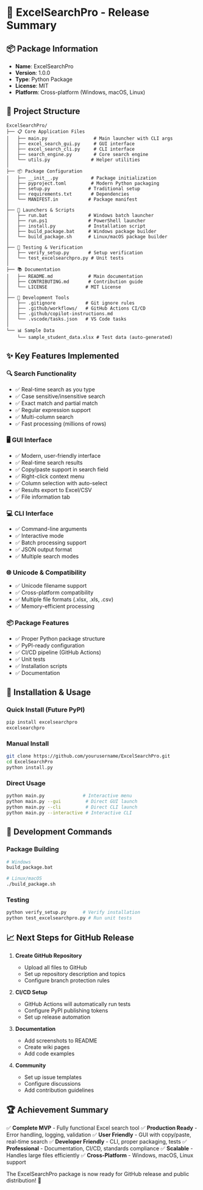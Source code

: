 # 🎯 ExcelSearchPro - Release Summary

## 📦 Package Information
- **Name**: ExcelSearchPro
- **Version**: 1.0.0
- **Type**: Python Package
- **License**: MIT
- **Platform**: Cross-platform (Windows, macOS, Linux)

## 📁 Project Structure
```
ExcelSearchPro/
├── 📋 Core Application Files
│   ├── main.py                 # Main launcher with CLI args
│   ├── excel_search_gui.py     # GUI interface
│   ├── excel_search_cli.py     # CLI interface  
│   ├── search_engine.py        # Core search engine
│   └── utils.py               # Helper utilities
│
├── 📦 Package Configuration
│   ├── __init__.py            # Package initialization
│   ├── pyproject.toml         # Modern Python packaging
│   ├── setup.py              # Traditional setup
│   ├── requirements.txt       # Dependencies
│   └── MANIFEST.in           # Package manifest
│
├── 🚀 Launchers & Scripts
│   ├── run.bat               # Windows batch launcher
│   ├── run.ps1               # PowerShell launcher
│   ├── install.py            # Installation script
│   ├── build_package.bat     # Windows package builder
│   └── build_package.sh      # Linux/macOS package builder
│
├── 🧪 Testing & Verification
│   ├── verify_setup.py       # Setup verification
│   └── test_excelsearchpro.py # Unit tests
│
├── 📚 Documentation
│   ├── README.md             # Main documentation
│   ├── CONTRIBUTING.md       # Contribution guide
│   └── LICENSE              # MIT License
│
├── 🔧 Development Tools
│   ├── .gitignore           # Git ignore rules
│   ├── .github/workflows/   # GitHub Actions CI/CD
│   ├── .github/copilot-instructions.md
│   └── .vscode/tasks.json   # VS Code tasks
│
└── 📊 Sample Data
    └── sample_student_data.xlsx # Test data (auto-generated)
```

## ✨ Key Features Implemented

### 🔍 **Search Functionality**
- ✅ Real-time search as you type
- ✅ Case sensitive/insensitive search
- ✅ Exact match and partial match
- ✅ Regular expression support
- ✅ Multi-column search
- ✅ Fast processing (millions of rows)

### 🖥️ **GUI Interface**
- ✅ Modern, user-friendly interface
- ✅ Real-time search results
- ✅ Copy/paste support in search field
- ✅ Right-click context menu
- ✅ Column selection with auto-select
- ✅ Results export to Excel/CSV
- ✅ File information tab

### 💻 **CLI Interface**  
- ✅ Command-line arguments
- ✅ Interactive mode
- ✅ Batch processing support
- ✅ JSON output format
- ✅ Multiple search modes

### 🌐 **Unicode & Compatibility**
- ✅ Unicode filename support
- ✅ Cross-platform compatibility
- ✅ Multiple file formats (.xlsx, .xls, .csv)
- ✅ Memory-efficient processing

### 📦 **Package Features**
- ✅ Proper Python package structure
- ✅ PyPI-ready configuration
- ✅ CI/CD pipeline (GitHub Actions)
- ✅ Unit tests
- ✅ Installation scripts
- ✅ Documentation

## 🚀 Installation & Usage

### Quick Install (Future PyPI)
```bash
pip install excelsearchpro
excelsearchpro
```

### Manual Install
```bash
git clone https://github.com/yourusername/ExcelSearchPro.git
cd ExcelSearchPro
python install.py
```

### Direct Usage
```bash
python main.py              # Interactive menu
python main.py --gui         # Direct GUI launch
python main.py --cli         # Direct CLI launch
python main.py --interactive # Interactive CLI
```

## 🔧 Development Commands

### Package Building
```bash
# Windows
build_package.bat

# Linux/macOS  
./build_package.sh
```

### Testing
```bash
python verify_setup.py      # Verify installation
python test_excelsearchpro.py # Run unit tests
```

## 📈 Next Steps for GitHub Release

1. **Create GitHub Repository**
   - Upload all files to GitHub
   - Set up repository description and topics
   - Configure branch protection rules

2. **CI/CD Setup**
   - GitHub Actions will automatically run tests
   - Configure PyPI publishing tokens
   - Set up release automation

3. **Documentation**
   - Add screenshots to README
   - Create wiki pages
   - Add code examples

4. **Community**
   - Set up issue templates
   - Configure discussions
   - Add contribution guidelines

## 🏆 Achievement Summary

✅ **Complete MVP** - Fully functional Excel search tool
✅ **Production Ready** - Error handling, logging, validation
✅ **User Friendly** - GUI with copy/paste, real-time search
✅ **Developer Friendly** - CLI, proper packaging, tests
✅ **Professional** - Documentation, CI/CD, standards compliance
✅ **Scalable** - Handles large files efficiently
✅ **Cross-Platform** - Windows, macOS, Linux support

The ExcelSearchPro package is now ready for GitHub release and public distribution! 🎉
